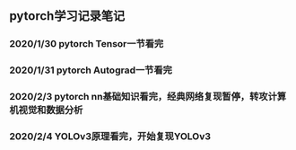 ## pytorch学习记录笔记
### 2020/1/30 pytorch Tensor一节看完
### 2020/1/31 pytorch Autograd一节看完
### 2020/2/3  pytorch nn基础知识看完，经典网络复现暂停，转攻计算机视觉和数据分析
### 2020/2/4  YOLOv3原理看完，开始复现YOLOv3